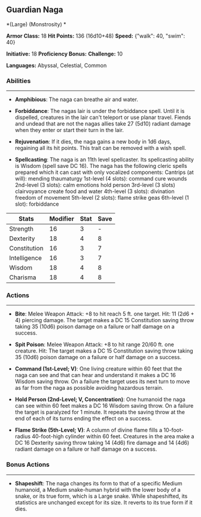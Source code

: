 ## Guardian Naga
*(Large) (Monstrosity) *

**Armor Class:** 18
**Hit Points:** 136 (16d10+48)
**Speed:** {"walk": 40, "swim": 40}

**Initiative:** 18
**Proficiency Bonus:**
**Challenge:** 10

**Languages:** Abyssal, Celestial, Common

### Abilities
 --- 
- **Amphibious**: The naga can breathe air and water.

- **Forbiddance**: The nagas lair is under the forbiddance spell. Until it is dispelled, creatures in the lair can't teleport or use planar travel. Fiends and undead that are not the nagas allies take 27 (5d10) radiant damage when they enter or start their turn in the lair.

- **Rejuvenation**: If it dies, the naga gains a new body in 1d6 days, regaining all its hit points. This trait can be removed with a wish spell.

- **Spellcasting**: The naga is an 11th level spellcaster. Its spellcasting ability is Wisdom (spell save DC 16). The naga has the following cleric spells prepared
 which it can cast with only vocalized components:
 Cantrips (at will): mending
 thaumaturgy
 1st-level (4 slots): command
 cure wounds
 2nd-level (3 slots): calm emotions
 hold person
 3rd-level (3 slots) clairvoyance
 create food and water
 4th-level (3 slots): divination
 freedom of movement
 5th-level (2 slots): flame strike
 geas
 6th-level (1 slot): forbiddance



| Stats | Modifier | Stat | Save
| ---- | ---- | ---- | ---- |
| Strength | 16 | 3 | - |
| Dexterity | 18 | 4 | 8 |
| Constitution | 16 | 3 | 7 |
| Intelligence | 16 | 3 | 7 |
| Wisdom | 18 | 4 | 8 |
| Charisma | 18 | 4 | 8 |

### Actions
 --- 
- **Bite**: Melee Weapon Attack: +8 to hit  reach 5 ft.  one target. Hit: 11 (2d6 + 4) piercing damage. The target makes a DC 15 Constitution saving throw  taking 35 (10d6) poison damage on a failure or half damage on a success.

- **Spit Poison**: Melee Weapon Attack: +8 to hit  range 20/60 ft.  one creature. Hit: The target makes a DC 15 Constitution saving throw  taking 35 (10d6) poison damage on a failure or half damage on a success.

- **Command (1st-Level; V)**: One living creature within 60 feet that the naga can see and that can hear and understand it makes a DC 16 Wisdom saving throw. On a failure  the target uses its next turn to move as far from the naga as possible  avoiding hazardous terrain.

- **Hold Person (2nd-Level; V, Concentration)**: One humanoid the naga can see within 60 feet makes a DC 16 Wisdom saving throw. On a failure  the target is paralyzed for 1 minute. It repeats the saving throw at the end of each of its turns  ending the effect on a success.

- **Flame Strike (5th-Level; V)**: A column of divine flame fills a 10-foot-radius  40-foot-high cylinder within 60 feet. Creatures in the area make a DC 16 Dexterity saving throw  taking 14 (4d6) fire damage and 14 (4d6) radiant damage on a failure or half damage on a success.

### Bonus Actions
 --- 
- **Shapeshift**: The naga changes its form to that of a specific Medium humanoid, a Medium snake-human hybrid with the lower body of a snake, or its true form, which is a Large snake. While shapeshifted, its statistics are unchanged except for its size. It reverts to its true form if it dies.

